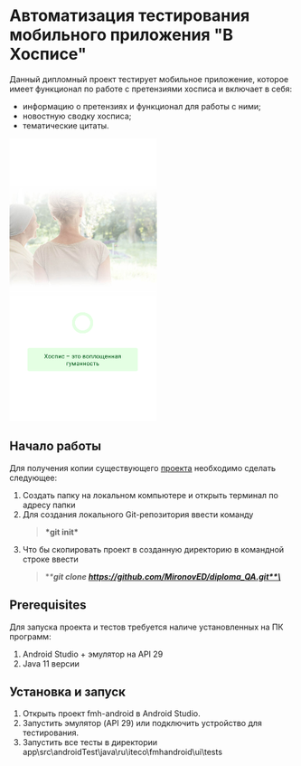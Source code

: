 # Автоматизация тестирования мобильного приложения "В Хосписе"

Данный дипломный проект тестирует мобильное приложение, которое имеет функционал по работе с претензиями хосписа и включает в себя:

-   информацию о претензиях и функционал для работы с ними;
-   новостную сводку хосписа;
-   тематические цитаты.

![main](https://raw.githubusercontent.com/MironovED/diploma_QA/master/pic/Screenshot_1.png)

## Начало работы

Для получения копии существующего [проекта](https://github.com/MironovED/diploma_QA.git) необходимо сделать следующее:

1. Создать папку на локальном компьютере и открыть терминал по адресу папки
2. Для создания локального Git-репозитория ввести команду
    > **\***git init**\***
3. Что бы скопировать проект в созданную директорию в командной строке ввести
    > **\***git clone https://github.com/MironovED/diploma_QA.git**\***

## Prerequisites

Для запуска проекта и тестов требуется наличе установленных на ПК программ:

1. Android Studio + эмулятор на API 29
2. Java 11 версии

## Установка и запуск

1. Открыть проект fmh-android в Android Studio.
2. Запустить эмулятор (API 29) или подключить устройство для тестирования.
3. Запустить все тесты в директории app\src\androidTest\java\ru\iteco\fmhandroid\ui\tests
